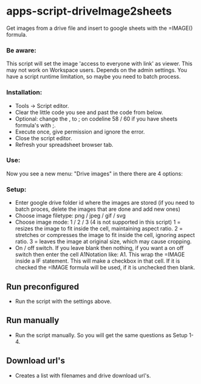 # apps-script-driveImage2sheets
Get images from a drive file and insert to google sheets with the =IMAGE() formula.


### Be aware:
This script will set the image 'access to everyone with link' as viewer. This may not work on Workspace users. Depends on the admin settings. You have a script runtime limitation, so maybe you need to batch process.

### Installation:
  - Tools -> Script editor.
  - Clear the little code you see and past the code from below.
  - Optional: change the , to ; on codeline 58 / 60 if you have sheets formula's with ;.
  - Execute once, give permission and ignore the error.
  - Close the script editor.
  - Refresh your spreadsheet browser tab.

### Use:
Now you see a new menu: "Drive images" in there there are 4 options:

### Setup:
  - Enter google drive folder id where the images are stored (if you need to batch proces, delete the images that are done and add new ones)
  - Choose image filetype: png / jpeg / gif / svg
  - Choose image mode: 1 / 2 / 3 (4 is not supported in this script)
    1 = resizes the image to fit inside the cell, maintaining aspect ratio.
    2 = stretches or compresses the image to fit inside the cell, ignoring aspect ratio.
    3 = leaves the image at original size, which may cause cropping.
  - On / off switch. If you leave blank then nothing, if you want a on off switch then enter the cell A1Notation like: A1. This wrap the =IMAGE inside a IF         statement. This will make a checkbox in that cell. If it is checked the =IMAGE formula will be used, if it is unchecked then blank.

## Run preconfigured
  - Run the script with the settings above.

## Run manually
  - Run the script manually. So you will get the same questions as Setup 1-4.

## Download url's
  - Creates a list with filenames and drive download url's.


